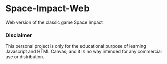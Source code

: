 # Space-Impact-Web
Web version of the classic game Space Impact

### Disclaimer
This personal project is only for the educational purpose of learning Javascript and HTML Canvas; and it is no way intended for any commercial use or distribution.
